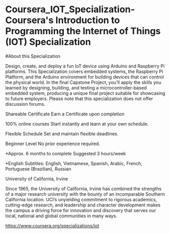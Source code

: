 # Coursera_IOT_Specialization-Coursera's Introduction to Programming the Internet of Things (IOT) Specialization 


#About this Specialization

Design, create, and deploy a fun IoT device using Arduino and Raspberry Pi platforms. This Specialization covers embedded systems, the Raspberry Pi Platform, and the Arduino environment for building devices that can control the physical world. In the final Capstone Project, you’ll apply the skills you learned by designing, building, and testing a microcontroller-based embedded system, producing a unique final project suitable for showcasing to future employers. Please note that this specialization does not offer discussion forums.

Shareable Certificate
Earn a Certificate upon completion

100% online courses
Start instantly and learn at your own schedule.

Flexible Schedule
Set and maintain flexible deadlines.

Beginner Level
No prior experience required.

*Approx. 6 months to complete
Suggested 3 hours/week

*English
Subtitles: English, Vietnamese, Spanish, Arabic, French, Portuguese (Brazilian), Russian

University of California, Irvine

Since 1965, the University of California, Irvine has combined the strengths of a major research university with the bounty of an incomparable Southern California location. UCI’s unyielding commitment to rigorous academics, cutting-edge research, and leadership and character development makes the campus a driving force for innovation and discovery that serves our local, national and global communities in many ways.

https://www.coursera.org/specializations/iot
